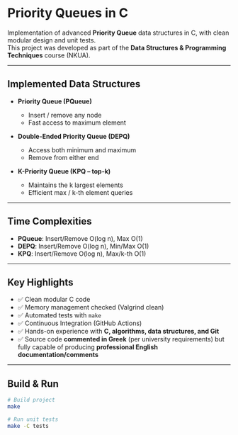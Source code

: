 # Priority Queues in C

Implementation of advanced **Priority Queue** data structures in C, with clean modular design and unit tests.  
This project was developed as part of the **Data Structures & Programming Techniques** course (NKUA).

---

## Implemented Data Structures
- **Priority Queue (PQueue)**  
  - Insert / remove any node  
  - Fast access to maximum element  

- **Double-Ended Priority Queue (DEPQ)**  
  - Access both minimum and maximum  
  - Remove from either end  

- **K-Priority Queue (KPQ – top-k)**  
  - Maintains the k largest elements  
  - Efficient max / k-th element queries  

---

## Time Complexities
- **PQueue**: Insert/Remove O(log n), Max O(1)  
- **DEPQ**: Insert/Remove O(log n), Min/Max O(1)  
- **KPQ**: Insert/Remove O(log n), Max/k-th O(1)  

---

## Key Highlights
- ✅ Clean modular C code  
- ✅ Memory management checked (Valgrind clean)  
- ✅ Automated tests with `make`  
- ✅ Continuous Integration (GitHub Actions)  
- ✅ Hands-on experience with **C, algorithms, data structures, and Git**  
- ✅ Source code **commented in Greek** (per university requirements) but fully capable of producing **professional English documentation/comments**  

---

## Build & Run
```bash
# Build project
make

# Run unit tests
make -C tests
